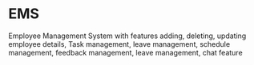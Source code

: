 # EMS
 Employee Management System with features adding, deleting, updating employee details, Task management, leave management, schedule management, feedback management, leave management, chat feature

